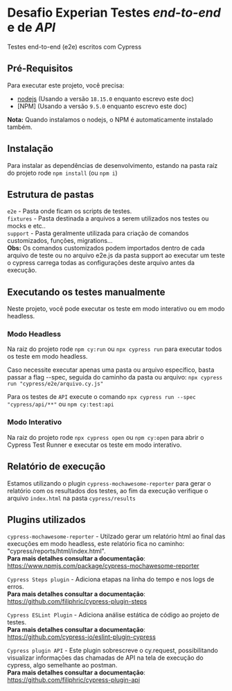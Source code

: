 # Desafio Experian Testes _end-to-end_ e de _API_  

Testes end-to-end (e2e) escritos com Cypress

## Pré-Requisitos

Para executar este projeto, você precisa:

- [nodejs](https://nodejs.org/en/) (Usando a versão `18.15.0` enquanto escrevo este doc)
- [NPM] (Usando a versão `9.5.0` enquanto escrevo este doc)

**Nota:** Quando instalamos o nodejs, o NPM é automaticamente instalado também.

## Instalação

Para instalar as dependências de desenvolvimento, estando na pasta raíz do projeto rode `npm install` (ou `npm i`)

## Estrutura de pastas

`e2e` - Pasta onde ficam os scripts de testes.  
`fixtures` - Pasta destinada a arquivos a serem utilizados nos testes ou mocks e etc..  
`support` - Pasta geralmente utilizada para criação de comandos customizados, funções, migrations...  
**Obs:** Os comandos customizados podem importados dentro de cada arquivo de teste ou no arquivo e2e.js da pasta support ao executar um teste o cypress carrega todas as configurações deste arquivo antes da execução.  

## Executando os testes manualmente

Neste projeto, você pode executar os teste em modo interativo ou em modo headless.

### Modo Headless

Na raiz do projeto rode `npm cy:run` ou `npx cypress run` para executar todos os teste em modo headless.  

Caso necessite executar apenas uma pasta ou arquivo específico, basta passar a flag --spec, seguida do caminho da pasta ou arquivo: `npx cypress run "cypress/e2e/arquivo.cy.js"`

Para os testes de `API` execute o comando `npx cypress run --spec "cypress/api/**"` ou `npm cy:test:api`

### Modo Interativo

Na raiz do projeto rode `npx cypress open` ou `npm cy:open`  para abrir o Cypress Test Runner e executar os teste em modo interativo.

## Relatório de execução

Estamos utilizando o plugin `cypress-mochawesome-reporter` para gerar o relatório com os resultados dos testes, ao fim da execução verifique o arquivo `index.html` na pasta `cypress/results`

## Plugins utilizados

`cypress-mochawesome-reporter` - Utilzado gerar um relatório html ao final das execuções em modo headless, este relatório fica no caminho: "cypress/reports/html/index.html".  
**Para mais detalhes consultar a documentação**: https://www.npmjs.com/package/cypress-mochawesome-reporter  

`Cypress Steps plugin` - Adiciona etapas na linha do tempo e nos logs de erros.  
**Para mais detalhes consultar a documentação**: https://github.com/filiphric/cypress-plugin-steps  

`Cypress ESLint Plugin` - Adiciona análise estática de código ao projeto de testes.  
**Para mais detalhes consultar a documentação**: https://github.com/cypress-io/eslint-plugin-cypress  

`Cypress plugin API` - Este plugin sobrescreve o cy.request, possibilitando visualizar informações das chamadas de API na tela de execução do cypress, algo semelhante ao postman.  
**Para mais detalhes consultar a documentação**: https://github.com/filiphric/cypress-plugin-api  